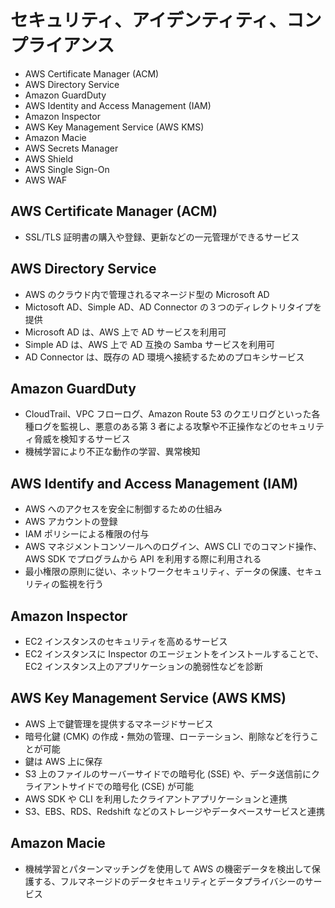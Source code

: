 # セキュリティ、アイデンティティ、コンプライアンス

* AWS Certificate Manager (ACM)
* AWS Directory Service
* Amazon GuardDuty
* AWS Identity and Access Management (IAM)
* Amazon Inspector
* AWS Key Management Service (AWS KMS)
* Amazon Macie
* AWS Secrets Manager
* AWS Shield
* AWS Single Sign-On
* AWS WAF

## AWS Certificate Manager (ACM)
* SSL/TLS 証明書の購入や登録、更新などの一元管理ができるサービス

## AWS Directory Service
* AWS のクラウド内で管理されるマネージド型の Microsoft AD
* Mictosoft AD、Simple AD、AD Connector の３つのディレクトリタイプを提供
* Microsoft AD は、AWS 上で AD サービスを利用可
* Simple AD は、AWS 上で AD 互換の Samba サービスを利用可
* AD Connector は、既存の AD 環境へ接続するためのプロキシサービス

## Amazon GuardDuty
* CloudTrail、VPC フローログ、Amazon Route 53 のクエリログといった各種ログを監視し、悪意のある第 3 者による攻撃や不正操作などのセキュリティ脅威を検知するサービス
* 機械学習により不正な動作の学習、異常検知

## AWS Identify and Access Management (IAM)
* AWS へのアクセスを安全に制御するための仕組み
* AWS アカウントの登録
* IAM ポリシーによる権限の付与
* AWS マネジメントコンソールへのログイン、AWS CLI でのコマンド操作、AWS SDK でプログラムから API を利用する際に利用される
* 最小権限の原則に従い、ネットワークセキュリティ、データの保護、セキュリティの監視を行う

## Amazon Inspector
* EC2 インスタンスのセキュリティを高めるサービス
* EC2 インスタンスに Inspector のエージェントをインストールすることで、EC2 インスタンス上のアプリケーションの脆弱性などを診断

## AWS Key Management Service (AWS KMS)
* AWS 上で鍵管理を提供するマネージドサービス
* 暗号化鍵 (CMK) の作成・無効の管理、ローテーション、削除などを行うことが可能
* 鍵は AWS 上に保存
* S3 上のファイルのサーバーサイドでの暗号化 (SSE) や、データ送信前にクライアントサイドでの暗号化 (CSE) が可能
* AWS SDK や CLI を利用したクライアントアプリケーションと連携
* S3、EBS、RDS、Redshift などのストレージやデータベースサービスと連携

## Amazon Macie
* 機械学習とパターンマッチングを使用して AWS の機密データを検出して保護する、フルマネージドのデータセキュリティとデータプライバシーのサービス
